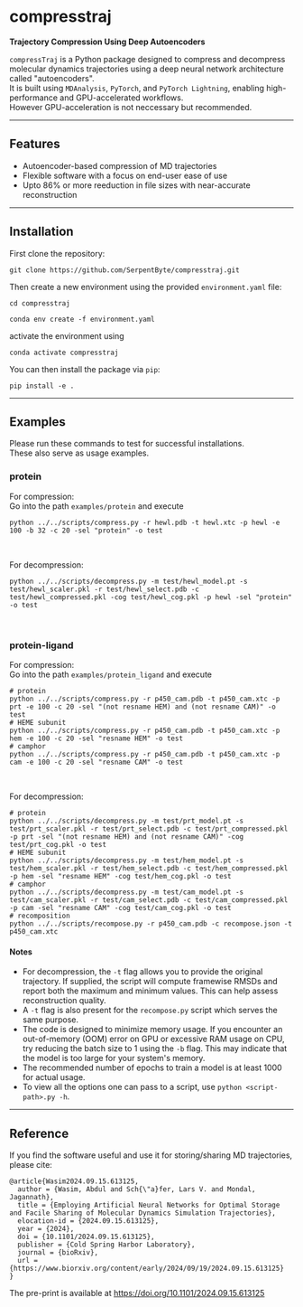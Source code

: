 # compresstraj

**Trajectory Compression Using Deep Autoencoders**

`compressTraj` is a Python package designed to compress and decompress molecular dynamics trajectories using a deep neural network 
architecture called "autoencoders". </br>
It is built using `MDAnalysis`, `PyTorch`, and `PyTorch Lightning`, enabling high-performance and GPU-accelerated workflows.</br>
However GPU-acceleration is not neccessary but recommended.

---

## Features

- Autoencoder-based compression of MD trajectories
- Flexible software with a focus on end-user ease of use
- Upto 86% or more reeduction in file sizes with near-accurate reconstruction

---

## Installation
First clone the repository:</br>

```
git clone https://github.com/SerpentByte/compresstraj.git
```

Then create a new environment using the provided `environment.yaml` file:</br>
```
cd compresstraj
```

```
conda env create -f environment.yaml
```

activate the environment using</br>
```
conda activate compresstraj
```

You can then install the package via `pip`:

```
pip install -e .
```



---

## Examples
Please run these commands to test for successful installations.</br>
These also serve as usage examples.

### protein
For compression:</br>
Go into the path `examples/protein` and execute</br>

```
python ../../scripts/compress.py -r hewl.pdb -t hewl.xtc -p hewl -e 100 -b 32 -c 20 -sel "protein" -o test
```
</br>


For decompression:</br>

```
python ../../scripts/decompress.py -m test/hewl_model.pt -s test/hewl_scaler.pkl -r test/hewl_select.pdb -c test/hewl_compressed.pkl -cog test/hewl_cog.pkl -p hewl -sel "protein" -o test
```
</br>

### protein-ligand
For compression:</br>
Go into the path `examples/protein_ligand` and execute</br>

```
# protein
python ../../scripts/compress.py -r p450_cam.pdb -t p450_cam.xtc -p prt -e 100 -c 20 -sel "(not resname HEM) and (not resname CAM)" -o test
# HEME subunit
python ../../scripts/compress.py -r p450_cam.pdb -t p450_cam.xtc -p hem -e 100 -c 20 -sel "resname HEM" -o test
# camphor
python ../../scripts/compress.py -r p450_cam.pdb -t p450_cam.xtc -p cam -e 100 -c 20 -sel "resname CAM" -o test
```
</br>

For decompression:</br>

```
# protein
python ../../scripts/decompress.py -m test/prt_model.pt -s test/prt_scaler.pkl -r test/prt_select.pdb -c test/prt_compressed.pkl -p prt -sel "(not resname HEM) and (not resname CAM)" -cog test/prt_cog.pkl -o test
# HEME subunit
python ../../scripts/decompress.py -m test/hem_model.pt -s test/hem_scaler.pkl -r test/hem_select.pdb -c test/hem_compressed.pkl -p hem -sel "resname HEM" -cog test/hem_cog.pkl -o test
# camphor
python ../../scripts/decompress.py -m test/cam_model.pt -s test/cam_scaler.pkl -r test/cam_select.pdb -c test/cam_compressed.pkl -p cam -sel "resname CAM" -cog test/cam_cog.pkl -o test
# recomposition
python ../../scripts/recompose.py -r p450_cam.pdb -c recompose.json -t p450_cam.xtc
```

#### Notes
- For decompression, the `-t` flag allows you to provide the original trajectory. If supplied, the script will compute framewise RMSDs and report both the maximum and minimum values. This can help assess reconstruction quality.
- A `-t` flag is also present for the `recompose.py` script which serves the same purpose. 
- The code is designed to minimize memory usage. If you encounter an out-of-memory (OOM) error on GPU or excessive RAM usage on CPU, try reducing the batch size to 1 using the `-b` flag. This may indicate that the model is too large for your system's memory.
- The recommended number of epochs to train a model is at least 1000 for actual usage.
- To view all the options one can pass to a script, use `python <script-path>.py -h`.

---

## Reference
If you find the software useful and use it for storing/sharing MD trajectories, please cite:</br>
```
@article{Wasim2024.09.15.613125,
  author = {Wasim, Abdul and Sch{\"a}fer, Lars V. and Mondal, Jagannath},
  title = {Employing Artificial Neural Networks for Optimal Storage and Facile Sharing of Molecular Dynamics Simulation Trajectories},
  elocation-id = {2024.09.15.613125},
  year = {2024},
  doi = {10.1101/2024.09.15.613125},
  publisher = {Cold Spring Harbor Laboratory},
  journal = {bioRxiv},
  url = {https://www.biorxiv.org/content/early/2024/09/19/2024.09.15.613125}
}
```

The pre-print is available at https://doi.org/10.1101/2024.09.15.613125

